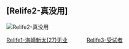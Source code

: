 

##                                [Relife2-真没用]


![Relife2-真没用](https://i.loli.net/2018/03/23/5ab51babac696.jpg)



[Relife1-海崎新太(27)无业](https://lunchao666.github.io/lunchao/jpg/Relife1) &emsp;&emsp;&emsp;
  [Relife3-受试者](https://lunchao666.github.io/lunchao/jpg/Relife3)
